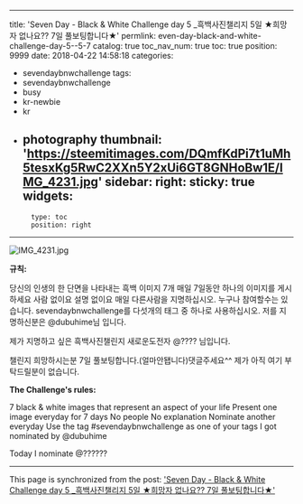 
---
title: 'Seven Day - Black & White Challenge day 5 _흑백사진챌리지 5일 ★희망자 없나요?? 7일 풀보팅합니다★'
permlink: even-day-black-and-white-challenge-day-5--5-7
catalog: true
toc_nav_num: true
toc: true
position: 9999
date: 2018-04-22 14:58:18
categories:
- sevendaybnwchallenge
tags:
- sevendaybnwchallenge
- busy
- kr-newbie
- kr
- photography
thumbnail: 'https://steemitimages.com/DQmfKdPi7t1uMh5tesxKg5RwC2XXn5Y2xUi6GT8GNHoBw1E/IMG_4231.jpg'
sidebar:
    right:
        sticky: true
widgets:
    -
        type: toc
        position: right
---


![IMG_4231.jpg](https://steemitimages.com/DQmfKdPi7t1uMh5tesxKg5RwC2XXn5Y2xUi6GT8GNHoBw1E/IMG_4231.jpg)

**규칙:**

당신의 인생의 한 단면을 나타내는 흑백 이미지 7개
매일 7일동안 하나의 이미지를 게시하세요
사람 없이요
설명 없이요
매일 다른사람을 지명하십시오. 누구나 참여할수는 있습니다.
sevendaybnwchallenge를 다섯개의 태그 중 하나로 사용하십시오.
저를 지명하신분은 @dubuhime님 입니다.

제가 지명하고 싶은 흑백사진챌린지 새로운도전자
@???? 님입니다.

챌린지 희망하시는분 7일 풀보팅합니다.(얼마안됍니다)댓글주세요^^
제가 아직 여기 부탁드릴분이 없습니다.

**The Challenge's rules:**

7 black & white images that represent an aspect of your life
Present one image everyday for 7 days
No people
No explanation
Nominate another everyday
Use the tag #sevendaybnwchallenge as one of your tags
I got nominated by @dubuhime

Today I nominate @??????

- - -

This page is synchronized from the post: ['Seven Day - Black & White Challenge day 5 _흑백사진챌리지 5일 ★희망자 없나요?? 7일 풀보팅합니다★'](https://steemit.com/@kibumh/even-day-black-and-white-challenge-day-5--5-7)
